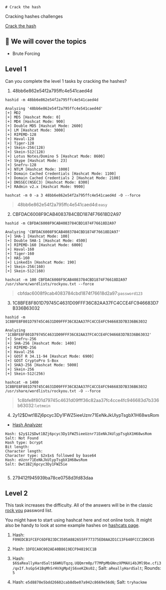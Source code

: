 	# Crack the hash

Cracking hashes challenges

[Crack the hash](https://tryhackme.com/room/crackthehash)

## 💢 We will cover  the topics

* Brute Forcing

## Level 1

Can you complete the level 1 tasks by cracking the hashes?

1. 48bb6e862e54f2a795ffc4e541caed4d

```
hashid -m 48bb6e862e54f2a795ffc4e541caed4d
```

```
Analyzing '48bb6e862e54f2a795ffc4e541caed4d'
[+] MD2 
[+] MD5 [Hashcat Mode: 0]
[+] MD4 [Hashcat Mode: 900]
[+] Double MD5 [Hashcat Mode: 2600]
[+] LM [Hashcat Mode: 3000]
[+] RIPEMD-128 
[+] Haval-128 
[+] Tiger-128 
[+] Skein-256(128) 
[+] Skein-512(128) 
[+] Lotus Notes/Domino 5 [Hashcat Mode: 8600]
[+] Skype [Hashcat Mode: 23]
[+] Snefru-128 
[+] NTLM [Hashcat Mode: 1000]
[+] Domain Cached Credentials [Hashcat Mode: 1100]
[+] Domain Cached Credentials 2 [Hashcat Mode: 2100]
[+] DNSSEC(NSEC3) [Hashcat Mode: 8300]
[+] RAdmin v2.x [Hashcat Mode: 9900]
```

```
hashcat -m 0 -a 3 48bb6e862e54f2a795ffc4e541caed4d -O --force
```

> 48bb6e862e54f2a795ffc4e541caed4d:`easy`

2. CBFDAC6008F9CAB4083784CBD1874F76618D2A97

```
hashid -m CBFDAC6008F9CAB4083784CBD1874F76618D2A97
```

```
Analyzing 'CBFDAC6008F9CAB4083784CBD1874F76618D2A97'
[+] SHA-1 [Hashcat Mode: 100]
[+] Double SHA-1 [Hashcat Mode: 4500]
[+] RIPEMD-160 [Hashcat Mode: 6000]
[+] Haval-160 
[+] Tiger-160 
[+] HAS-160 
[+] LinkedIn [Hashcat Mode: 190]
[+] Skein-256(160) 
[+] Skein-512(160)
```

```
hashcat -m 100 CBFDAC6008F9CAB4083784CBD1874F76618D2A97 /usr/share/wordlists/rockyou.txt --force
```

> cbfdac6008f9cab4083784cbd1874f76618d2a97:`password123`

3. 1C8BFE8F801D79745C4631D09FFF36C82AA37FC4CCE4FC946683D7B336B63032

```
hashid -m 1C8BFE8F801D79745C4631D09FFF36C82AA37FC4CCE4FC946683D7B336B63032
```

```
Analyzing '1C8BFE8F801D79745C4631D09FFF36C82AA37FC4CCE4FC946683D7B336B63032'
[+] Snefru-256 
[+] SHA-256 [Hashcat Mode: 1400]
[+] RIPEMD-256 
[+] Haval-256 
[+] GOST R 34.11-94 [Hashcat Mode: 6900]
[+] GOST CryptoPro S-Box 
[+] SHA3-256 [Hashcat Mode: 5000]
[+] Skein-256 
[+] Skein-512(256)
```

```
hashcat -m 1400 1C8BFE8F801D79745C4631D09FFF36C82AA37FC4CCE4FC946683D7B336B63032 /usr/share/wordlists/rockyou.txt -O --force
```

> 1c8bfe8f801d79745c4631d09fff36c82aa37fc4cce4fc946683d7b336b63032:`letmein`

4. $2y$12$Dwt1BZj6pcyc3Dy1FWZ5ieeUznr71EeNkJkUlypTsgbX1H68wsRom

* [Hash Analyzer](https://www.tunnelsup.com/hash-analyzer/)

```
Hash: $2y$12$Dwt1BZj6pcyc3Dy1FWZ5ieeUznr71EeNkJkUlypTsgbX1H68wsRom
Salt: Not Found
Hash type: bcrypt
Bit length:	 
Character length:	 
Character type: $2x$x$ followed by base64
Hash: eUznr71EeNkJkUlypTsgbX1H68wsRom
Salt: Dwt1BZj6pcyc3Dy1FWZ5ie
```

```
```

> 

5. 279412f945939ba78ce0758d3fd83daa

## Level 2 

This task increases the difficulty. All of the answers will be in the classic [rock you](https://github.com/brannondorsey/naive-hashcat/releases/download/data/rockyou.txt) password list.

You might have to start using hashcat here and not online tools. It might also be handy to look at some example hashes on [hashcats page](https://hashcat.net/wiki/doku.php?id=example_hashes).

1. Hash: `F09EDCB1FCEFC6DFB23DC3505A882655FF77375ED8AA2D1C13F640FCCC2D0C85`

2. Hash: `1DFECA0C002AE40B8619ECF94819CC1B`

3. Hash: `$6$aReallyHardSalt$6WKUTqzq.UQQmrm0p/T7MPpMbGNnzXPMAXi4bJMl9be.cfi3/qxIf.hsGpS41BqMhSrHVXgMpdjS6xeKZAs02`.; Salt: `aReallyHardSalt`; Rounds: `5`

4. Hash: `e5d8870e5bdd26602cab8dbe07a942c8669e56d6`; Salt: `tryhackme`